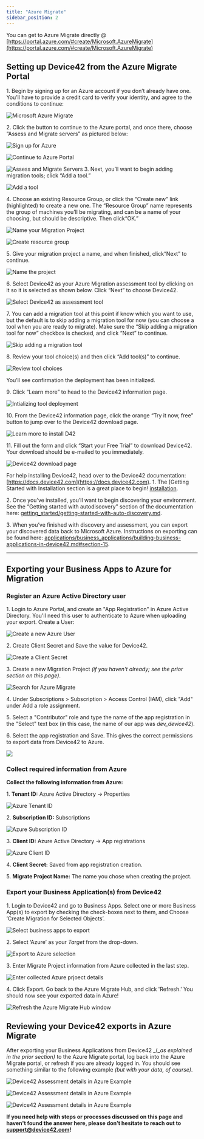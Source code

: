 ```yaml
---
title: "Azure Migrate"
sidebar_position: 2
---
```


You can get to Azure Migrate directly @ [https://portal.azure.com/#create/Microsoft.AzureMigrate](https://portal.azure.com/#create/Microsoft.AzureMigrate)

## Setting up Device42 from the Azure Migrate Portal

1\. Begin by signing up for an Azure account if you don’t already have one. You’ll have to provide a credit card to verify your identity, and agree to the conditions to continue: 

![Microsoft Azure Migrate](/assets/images/azure_migrate_start_free.png)

2\. Click the button to continue to the Azure portal, and once there, choose “Assess and Migrate servers” as pictured below: 

![Sign up for Azure](/assets/images/agree_step_2b.png) 

![Continue to Azure Portal](/assets/images/Continue_to_Azure_Portal-3.png) 

![Assess and Migrate Servers](/assets/images/Assess_and_migrate_servers-4.png) 3. Next, you’ll want to begin adding migration tools; click “Add a tool.” 

![Add a tool](/assets/images/add_tool-5.png)

4\. Choose an existing Resource Group, or click the “Create new” link (highlighted) to create a new one. The “Resource Group” name represents the group of machines you’ll be migrating, and can be a name of your choosing, but should be descriptive. Then click“OK.” 

![Name your Migration Project](/assets/images/add_a_tool-5.1.png) 

![Create resource group](/assets/images/add_a_tool-create-resource-group-5.2.png)

5\. Give your migration project a name, and when finished, click“Next” to continue. 

![Name the project](/assets/images/name_migration_project_5.3.png)

6\. Select Device42 as your Azure Migration assessment tool by clicking on it so it is selected as shown below. Click “Next” to choose Device42. 

![Select Device42 as assessment tool](/assets/images/add_tool_select_D42-6.png)

7\. You can add a migration tool at this point if know which you want to use, but the default is to skip adding a migration tool for now (you can choose a tool when you are ready to migrate). Make sure the “Skip adding a migration tool for now” checkbox is checked, and click “Next” to continue. 

![Skip adding a migration tool](/assets/images/add_tool_skip_migration-6.1.png)

8\. Review your tool choice(s) and then click “Add tool(s)” to continue. 

![Review tool choices](/assets/images/review_add_tool-6.2.png)

You’ll see confirmation the deployment has been initialized.

9\. Click “Learn more” to head to the Device42 information page. 

![Intializing tool deployment](/assets/images/initializing_deployment-7.png)

10\. From the Device42 information page, click the orange “Try it now, free” button to jump over to the Device42 download page. 

![Learn more to install D42](/assets/images/Install_d42_trial-8.png)

11\. Fill out the form and click “Start your Free Trial” to download Device42. Your download should be e-mailed to you immediately. 

![Device42 download page](/assets/images/Click_for_D42_Download_FINAL.png)

For help installing Device42, head over to the Device42 documentation: [https://docs.device42.com](https://docs.device42.com). 1. The [Getting Started with Installation section is a great place to begin! [installation](docs/getting_started/installation/index.md).

2\. Once you’ve installed, you’ll want to begin discovering your environment. See the “Getting started with autodiscovery” section of the documentation here: [getting_started/getting-started-with-auto-discovery.md](getting_started/getting-started-with-auto-discovery.md).

3\. When you’ve finished with discovery and assessment, you can export your discovered data back to Microsoft Azure. Instructions on exporting can be found here: [applications/business_applications/building-business-applications-in-device42.md#section-15](applications/business_applications/building-business-applications-in-device42.md#section-15).

* * *

## Exporting your Business Apps to Azure for Migration

### Register an Azure Active Directory user

1\. Login to Azure Portal, and create an "App Registration" in Azure Active Directory. You'll need this user to authenticate to Azure when uploading your export. Create a User:

![Create a new Azure User](/assets/images/register_an_application.png)

2\. Create Client Secret and Save the value for Device42.

![Create a Client Secret](/assets/images/certificates_and_secrets.png)

3\. Create a new Migration Project _(if you haven't already; see the prior section on this page)_.

![Search for Azure Migrate](/assets/images/search_azure_migrate.png)

4\. Under Subscriptions > Subscription > Access Control (IAM), click "Add" under Add a role assignment.

5\. Select a "Contributor" role and type the name of the app registration in the "Select" text box (in this case, the name of our app was _dev\_device42_).

6\. Select the app registration and Save. This gives the correct permissions to export data from Device42 to Azure.

![](/assets/images/Azure-Migrate_Add-Role-Assignment_App-Name.png)

### Collect required information from Azure

**Collect the following information from Azure:**

1\. **Tenant ID:** Azure Active Directory -> Properties

![Azure Tenant ID](/assets/images/Tenant_ID.png)

2\. **Subscription ID:** Subscriptions

![Azure Subscription ID](/assets/images/subscription_ID.png)

3\. **Client ID:** Azure Active Directory -> App registrations

![Azure Client ID](/assets/images/Client_ID.png)

4\. **Client Secret:** Saved from app registration creation.

5\. **Migrate Project Name:** The name you chose when creating the project.

### Export your Business Application(s) from Device42

1\. Login to Device42 and go to Business Apps. Select one or more Business App(s) to export by checking the check-boxes next to them, and Choose ‘Create Migration for Selected Objects’.

![Select business apps to export](/assets/images/Business_app_selection.png)

2\. Select ‘Azure’ as your _Target_ from the drop-down.

![Export to Azure selection](/assets/images/Export_Business_Apps.png)

3\. Enter Migrate Project information from Azure collected in the last step.

![Enter collected Azure prjoect details](/assets/images/Enter_project_Details.png)

4\. Click Export. Go back to the Azure Migrate Hub, and click 'Refresh.' You should now see your exported data in Azure!

![Refresh the Azure Migrate Hub window](/assets/images/Azure_Hub_REFRESH.png)

## Reviewing your Device42 exports in Azure Migrate

After exporting your Business Applications from Device42 _(__as explained in the prior section)_ to the Azure Migrate portal, log back into the Azure Migrate portal, or refresh if you are already logged in. You should see something similar to the following example _(but with your data, of course)_.

![Device42 Assessment details in Azure Example](/assets/images/Assessment_details_1.png)

![Device42 Assessment details in Azure Example](/assets/images/Assessment_details_2.png)

![Device42 Assessment details in Azure Example](/assets/images/Assessment_details_3.png)

**If you need help with steps or processes discussed on this page and haven't found the answer here, please don’t hesitate to reach out to [support@device42.com](mailto:support@device42.com)!**
